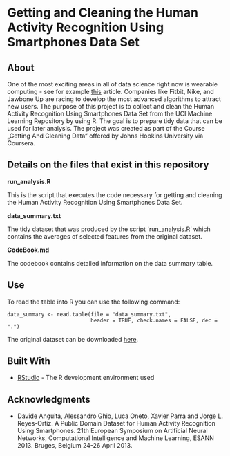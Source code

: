 # Getting and Cleaning the Human Activity Recognition Using Smartphones Data Set

## About

One of the most exciting areas in all of data science right now is wearable computing - see for example [this](https://www.itnews.com/article/2115126/big-data--activity-tracking--and-the-battle-for-the-world-s-top-sports-brand.html) article. Companies like Fitbit, Nike, and Jawbone Up are racing to develop the most advanced algorithms to attract new users. The purpose of this project is to collect and clean the Human Activity Recognition Using Smartphones Data Set from the UCI Machine Learning Repository by using R. The goal is to prepare tidy data that can be used for later analysis. The project was created as part of the Course „Getting And Cleaning Data“ offered by Johns Hopkins University via Coursera.

## Details on the files that exist in this repository

**run_analysis.R**

This is the script that executes the code necessary for getting and cleaning the Human Activity Recognition Using Smartphones Data Set.

**data_summary.txt**

The tidy dataset that was produced by the script 'run_analysis.R’ which contains the averages of selected features from the original dataset.

**CodeBook.md**

The codebook contains detailed information on the data summary table.

## Use

To read the table into R you can use the following command:
```
data_summary <- read.table(file = "data_summary.txt",
                           header = TRUE, check.names = FALSE, dec = ".") 
```
The original dataset can be downloaded [here](https://d396qusza40orc.cloudfront.net/getdata%2Fprojectfiles%2FUCI%20HAR%20Dataset.zip).

## Built With

* [RStudio](https://rstudio.com/products/rstudio/download/) - The R development environment used

## Acknowledgments

* Davide Anguita, Alessandro Ghio, Luca Oneto, Xavier Parra and Jorge L. Reyes-Ortiz. A Public Domain Dataset for Human Activity Recognition Using Smartphones. 21th European Symposium on Artificial Neural Networks, Computational Intelligence and Machine Learning, ESANN 2013. Bruges, Belgium 24-26 April 2013. 

